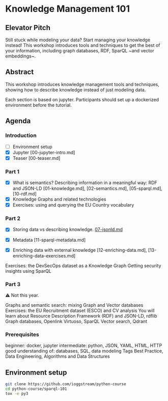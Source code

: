 # Knowledge Management 101

## Elevator Pitch

Still stuck while modeling your data? Start managing your knowledge instead!
This workshop introduces tools and techniques to get the best of your information,
including graph databases, RDF, SparQL ~and vector embeddings~.

## Abstract

This workshop introduces knowledge management tools and techniques,
showing how to describe knowledge instead of just modeling data.

Each section is based on jupyter. Participants should set up a dockerized
environment before the tutorial.

## Agenda

### Introduction

- [ ] Environment setup
- [x] Jupyter [00-jupyter-intro.md]
- [x] Teaser [00-teaser.md]

### Part 1

- [x] What is semantics? Describing information in a meaningful way: RDF and JSON-LD [01-knowledge.md], [02-semantics.md], [05-sparql.md], [10-rdf.md]
- [x] Knowledge Graphs and related technologies
- [x] Exercises: using and querying the EU Country vocabulary

### Part 2

- [x] Storing data vs describing knowledge. [07-jsonld.md](07-jsonld.md)
- [x] Metadata [11-sparql-metadata.md]
- [x] Enriching data with external knowledge [12-enriching-data.md], [13-enriching-data-exercises.md]


Exercises: the DevSecOps dataset as a Knowledge Graph
Getting security insights using SparQL

### Part 3

:warning: Not this year.

Graphs and semantic search: mixing Graph and Vector databases
Exercises: the EU Recruitment dataset (ESCO) and CV analysis
You will learn about
Resource Description Framework (RDF) and JSON-LD, rdflib
Graph databases, Openlink Virtuoso, SparQL
Vector search, Qdrant

### Prerequisites

beginner: docker, jupyter
intermediate: python, JSON, YAML, HTML, HTTP
good understanding of: databases, SQL, data modeling
Tags
Best Practice, Data Engineering, Algorithms and Data Structures

## Environment setup

```bash
git clone https://github.com/ioggstream/python-course
cd python-course/sparql-101
tox -e py3
